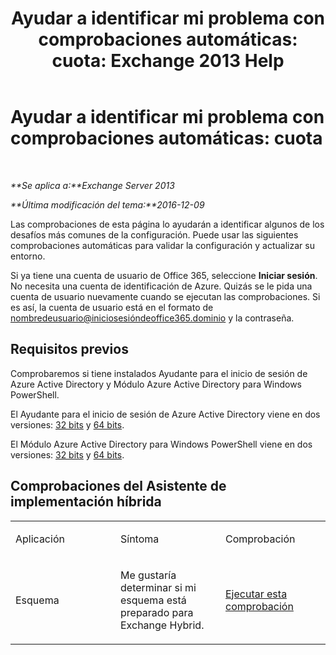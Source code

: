 ﻿---
title: 'Ayudar a identificar mi problema con comprobaciones automáticas: cuota: Exchange 2013 Help'
TOCTitle: 'Ayudar a identificar mi problema con comprobaciones automáticas: cuota'
ms:assetid: ddb93b30-d25c-463e-9814-0c56601ae734
ms:mtpsurl: https://technet.microsoft.com/es-es/library/Dn793976(v=EXCHG.150)
ms:contentKeyID: 62633069
ms.date: 05/22/2018
mtps_version: v=EXCHG.150
ms.translationtype: MT
---

# Ayudar a identificar mi problema con comprobaciones automáticas: cuota

 

_**Se aplica a:**Exchange Server 2013_

_**Última modificación del tema:**2016-12-09_

Las comprobaciones de esta página lo ayudarán a identificar algunos de los desafíos más comunes de la configuración. Puede usar las siguientes comprobaciones automáticas para validar la configuración y actualizar su entorno.

Si ya tiene una cuenta de usuario de Office 365, seleccione **Iniciar sesión**. No necesita una cuenta de identificación de Azure. Quizás se le pida una cuenta de usuario nuevamente cuando se ejecutan las comprobaciones. Si es así, la cuenta de usuario está en el formato de nombredeusuario@iniciosesióndeoffice365.dominio y la contraseña.

## Requisitos previos

Comprobaremos si tiene instalados Ayudante para el inicio de sesión de Azure Active Directory y Módulo Azure Active Directory para Windows PowerShell.

El Ayudante para el inicio de sesión de Azure Active Directory viene en dos versiones: [32 bits](https://go.microsoft.com/fwlink/?linkid=286261) y [64 bits](https://go.microsoft.com/fwlink/?linkid=286262).

El Módulo Azure Active Directory para Windows PowerShell viene en dos versiones: [32 bits](https://go.microsoft.com/fwlink/?linkid=286258) y [64 bits](https://go.microsoft.com/fwlink/?linkid=286259).

## Comprobaciones del Asistente de implementación híbrida


<table>
<colgroup>
<col style="width: 33%" />
<col style="width: 33%" />
<col style="width: 33%" />
</colgroup>
<tbody>
<tr class="odd">
<td><p>Aplicación</p></td>
<td><p>Síntoma</p></td>
<td><p>Comprobación</p></td>
</tr>
<tr class="even">
<td><p>Esquema</p></td>
<td><p>Me gustaría determinar si mi esquema está preparado para Exchange Hybrid.</p></td>
<td><p><a href="https://go.microsoft.com/?linkid=9834919">Ejecutar esta comprobación</a></p></td>
</tr>
</tbody>
</table>

